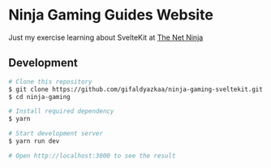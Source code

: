 # Ninja Gaming Guides Website

Just my exercise learning about SvelteKit at [The Net Ninja](https://youtube.com/c/TheNetNinja)

## Development

```bash
# Clone this repository
$ git clone https://github.com/gifaldyazkaa/ninja-gaming-sveltekit.git ninja-gaming
$ cd ninja-gaming

# Install required dependency
$ yarn

# Start development server
$ yarn run dev

# Open http://localhost:3000 to see the result
```
